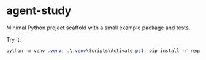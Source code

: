# agent-study

Minimal Python project scaffold with a small example package and tests.

Try it:

```powershell
python -m venv .venv; .\.venv\Scripts\Activate.ps1; pip install -r requirements.txt; pytest -q
```
